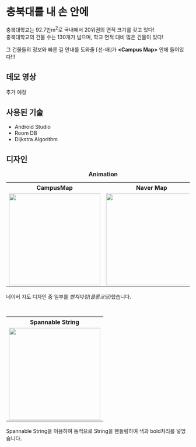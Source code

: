 ﻿# 충북대를 내 손 안에
충북대학교는 92.7만m$^2$로 국내에서 20위권의 면적 크기를 갖고 있다!<br>
충북대학교의 건물 수는 130개가 넘으며, 학교 면적 대비 많은 건물이 있다!

그 건물들의 정보와 빠른 길 안내를 도와줄 &lceil;선-배&rfloor;가 **\<Campus Map\>** 안에 들어있다!!!

## 데모 영상
추가 예정
 
## 사용된 기술 
- Android Studio
- Room DB
- Dijkstra Algorithm

## 디자인
<table>
<caption>
	<strong> Animation</strong>
</caption>
<tr>
<th> CampusMap </th>
<th> Naver Map </th>
</tr>
<tr>
<td align="center"> <a><img src="https://user-images.githubusercontent.com/57510192/113973681-aa434e80-9877-11eb-82b6-f30b600b8a97.gif" width="250"/></a> </td>
<td align="center"> <a><img src="https://user-images.githubusercontent.com/57510192/113973678-a9aab800-9877-11eb-8ddc-b6ff4b749537.gif" width="250"/></a> </td>
</tr>
</table>
네이버 지도 디자인 중 일부를 <i>벤치마킹(클론코딩)</i>했습니다.
<br>
<br>

<table>
<caption>
<tr>
<th>Spannable String</th>
</tr>
<tr>
<td align="center"> <a><img src="https://user-images.githubusercontent.com/57510192/113974919-b03a2f00-9879-11eb-9c4b-29339828804e.gif" width="250"/></a> </td>
</tr>
</table>
Spannable String을 이용하여 동적으로 String을 핸들링하여 색과 bold처리를 넣었습니다.
